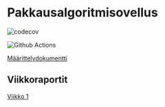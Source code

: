 # Pakkausalgoritmisovellus

![codecov](https://codecov.io/gh/Juboskar/pakkausalgoritmit)

![Github Actions](https://github.com/Juboskar/pakkausalgoritmit/workflows/CI/badge.svg)

[Määrittelydokumentti](https://github.com/Juboskar/pakkausalgoritmit/blob/main/dokumentaatio/maarittelydokumentti.md)

## Viikkoraportit

[Viikko 1](https://github.com/Juboskar/pakkausalgoritmit/blob/main/dokumentaatio/viikkoraportti_1.md)
